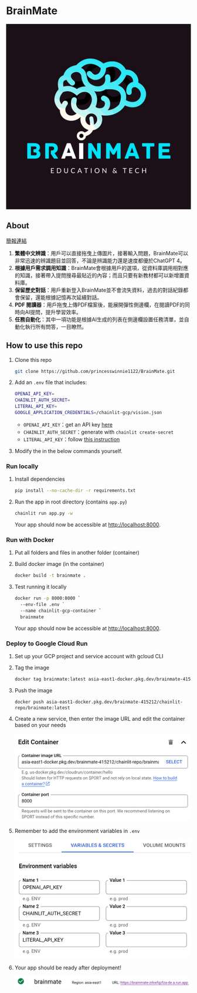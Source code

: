 # BrainMate

![avatar](./public/avatar.png)

## About

[簡報連結](https://www.canva.com/design/DAF-GqnHNtE/s6xV3q02vMmpF5eYIRLlPQ/view?utm_content=DAF-GqnHNtE&utm_campaign=designshare&utm_medium=link&utm_source=editor)

1. **繁體中文辨識**：用戶可以直接拖曳上傳圖片，接著輸入問題，BrainMate可以非常迅速的辨識題目並回答，不論是辨識能力還是速度都優於ChatGPT 4。
2. **根據用戶需求調用知識**：BrainMate會根據用戶的選項，從資料庫調用相對應的知識，接著帶入提問搜尋最貼近的內容；而且只要有新教材都可以新增置資料庫。
3. **保留歷史對話**：用戶重新登入BrainMate並不會流失資料，過去的對話紀錄都會保留，還能根據記憶再次延續對話。
4. **PDF 閱讀器**：用戶拖曳上傳PDF檔案後，能展開彈性側邊欄，在閱讀PDF的同時向AI提問，提升學習效率。
5. **任務自動化**：其中一項功能是根據AI生成的列表在側邊欄設置任務清單，並自動化執行所有問答，一目瞭然。



## How to use this repo

1. Clone this repo

   ```bash
   git clone https://github.com/princesswinnie1122/BrainMate.git
   ```

2. Add an `.env` file that includes: 

   ```bash
   OPENAI_API_KEY=
   CHAINLIT_AUTH_SECRET=
   LITERAL_API_KEY=
   GOOGLE_APPLICATION_CREDENTIALS=/chainlit-gcp/vision.json
   ```

   - `OPENAI_API_KEY`：get an API key [here](https://platform.openai.com/docs/overview)
   - `CHAINLIT_AUTH_SECRET`：generate with `chainlit create-secret`
   - `LITERAL_API_KEY`：follow [this instruction](https://docs.chainlit.io/data-persistence/overview)

3. Modify the <names> in the below commands yourself.

### Run locally

1. Install dependencies

   ```bash
   pip install --no-cache-dir -r requirements.txt
   ```

2. Run the app in root directory (contains `app.py`)

   ```bash
   chainlit run app.py -w
   ```

   Your app should now be accessible at [http://localhost:8000](http://localhost:8000/).

### Run with Docker

1. Put all folders and files in another folder (container)

2. Build docker image (in the container)

   ```bash
   docker build -t brainmate .
   ```

3. Test running it locally

   ```bash
   docker run -p 8000:8000 `
     --env-file .env `
     --name chainlit-gcp-container `
     brainmate
   ```

   Your app should now be accessible at [http://localhost:8000](http://localhost:8000/).

### Deploy to Google Cloud Run

1. Set up your GCP project and service account with gcloud CLI

2. Tag the image

   ```bash
   docker tag brainmate:latest asia-east1-docker.pkg.dev/brainmate-415212/chainlit-repo/brainmate:latest
   ```

3. Push the image

   ```
   docker push asia-east1-docker.pkg.dev/brainmate-415212/chainlit-repo/brainmate:latest
   ```

4. Create a new service, then enter the image URL and edit the container based on your needs

   ![edit_container](./images/edit_container.png)

5. Remember to add the environment variables in `.env`

   ![env](./images/env.png)

6. Your app should be ready after deployment!

   ![env](./images/done.png)
